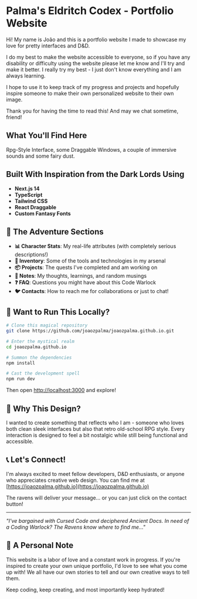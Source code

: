 # Palma's Eldritch Codex - Portfolio Website

Hi! My name is João and this is a portfolio website I made to showcase my love for pretty interfaces and D&D. 

I do my best to make the website accessible to everyone, so if you have any disability or difficulty using the website please let me know and I'll try and make it better. I really try my best - I just don't know everything and I am always learning. 

I hope to use it to keep track of my progress and projects and hopefully inspire someone to make their own personalized website to their own image.

Thank you for having the time to read this! And may we chat sometime, friend!

## What You'll Find Here

Rpg-Style Interface, some Draggable Windows, a couple of immersive sounds and some fairy dust.

## Built With Inspiration from the Dark Lords Using

- **Next.js 14**
- **TypeScript** 
- **Tailwind CSS** 
- **React Draggable** 
- **Custom Fantasy Fonts** 

## 🎯 The Adventure Sections

- **📊 Character Stats**: My real-life attributes (with completely serious descriptions!)
- **🎒 Inventory**: Some of the tools and technologies in my arsenal
- **📦 Projects**: The quests I've completed and am working on
- **📝 Notes**: My thoughts, learnings, and random musings
- **❓ FAQ**: Questions you might have about this Code Warlock
- **🐦 Contacts**: How to reach me for collaborations or just to chat!

## 🚀 Want to Run This Locally?

```bash
# Clone this magical repository
git clone https://github.com/joaozpalma/joaozpalma.github.io.git

# Enter the mystical realm
cd joaozpalma.github.io

# Summon the dependencies
npm install

# Cast the development spell
npm run dev
```

Then open [http://localhost:3000](http://localhost:3000) and explore!

## 🎨 Why This Design?

I wanted to create something that reflects who I am - someone who loves both clean sleek interfaces but also that retro old-school RPG style. Every interaction is designed to feel a bit nostalgic while still being functional and accessible.

## 📞 Let's Connect!

I'm always excited to meet fellow developers, D&D enthusiasts, or anyone who appreciates creative web design. You can find me at [https://joaozpalma.github.io](https://joaozpalma.github.io)

The ravens will deliver your message... or you can just click on the contact button!

---

*"I've bargained with Cursed Code and deciphered Ancient Docs. In need of a Coding Warlock? The Ravens know where to find me..."*

## 🙏 A Personal Note

This website is a labor of love and a constant work in progress. If you're inspired to create your own unique portfolio, I'd love to see what you come up with! We all have our own stories to tell and our own creative ways to tell them.

Keep coding, keep creating, and most importantly keep hydrated!

